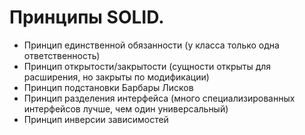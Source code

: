 # Принципы SOLID.

* Принцип единственной обязанности (у класса только одна ответственность)
* Принцип открытости/закрытости (сущности открыты для расширения, но закрыты по модификации)
* Принцип подстановки Барбары Лисков
* Принцип разделения интерфейса (много специализированных интерфейсов лучше, чем один универсальный)
* Принцип инверсии зависимостей

